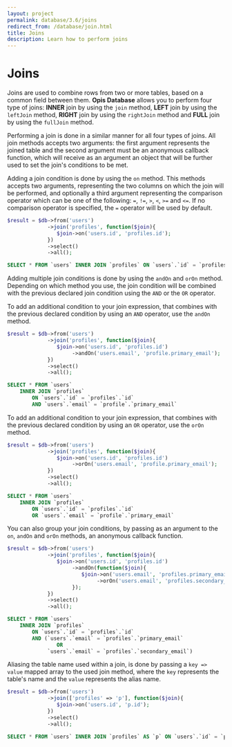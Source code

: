 ```yaml
---
layout: project
permalink: database/3.6/joins
redirect_from: /database/join.html
title: Joins
description: Learn how to perform joins
---
```

# Joins

Joins are used to combine rows from two or more tables, based on a common field between them.
**Opis Database** allows you to perform four type of joins: **INNER** join by using the `join` method,
**LEFT** join by using the `leftJoin` method, **RIGHT** join by using the `rightJoin` method 
and **FULL** join by using the `fullJoin` method.

Performing a join is done in a similar manner for all four types of joins. 
All join methods accepts two arguments: the first argument represents the joined table 
and the second argument must be an anonymous callback function, which will receive as an argument
an object that will be further used to set the join's conditions to be met.

Adding a join condition is done by using the `on` method. This methods accepts 
two arguments, representing the two columns on which the join will be performed, 
and optionally a third argument representing the comparison operator which 
can be one of the following: `=`, `!=`, `>`, `<`, `>=` and `<=`. 
If no comparison operator is specified, the `=` operator will be used by default.

```php
$result = $db->from('users')
             ->join('profiles', function($join){
                $join->on('users.id', 'profiles.id');
             })
             ->select()
             ->all();
```
```sql
SELECT * FROM `users` INNER JOIN `profiles` ON `users`.`id` = `profiles`.`id`
```

Adding multiple join conditions is done by using the `andOn` and `orOn` method. 
Depending on which method you use, the join condition will be combined with the 
previous declared join condition using the `AND` or the `OR` operator.

To add an additional condition to your join expression, that combines with 
the previous declared condition by using an `AND` operator, use the `andOn` method.

```php
$result = $db->from('users')
             ->join('profiles', function($join){
                $join->on('users.id', 'profiles.id')
                     ->andOn('users.email', 'profile.primary_email');
             })
             ->select()
             ->all();
```
```sql
SELECT * FROM `users`
    INNER JOIN `profiles`
        ON `users`.`id` = `profiles`.`id`
        AND `users`.`email` = `profile`.`primary_email`
```

To add an additional condition to your join expression, that combines with the previous 
declared condition by using an `OR` operator, use the `orOn` method.

```php
$result = $db->from('users')
             ->join('profiles', function($join){
                $join->on('users.id', 'profiles.id')
                     ->orOn('users.email', 'profile.primary_email');
             })
             ->select()
             ->all();
```
```sql
SELECT * FROM `users`
    INNER JOIN `profiles`
        ON `users`.`id` = `profiles`.`id`
        OR `users`.`email` = `profile`.`primary_email`
```

You can also group your join conditions, by passing as an argument to the 
`on`, `andOn` and `orOn` methods, an anonymous callback function.

```php
$result = $db->from('users')
             ->join('profiles', function($join){
                $join->on('users.id', 'profiles.id')
                     ->andOn(function($join){
                        $join->on('users.email', 'profiles.primary_email')
                             ->orOn('users.email', 'profiles.secondary_email');
                     });
             })
             ->select()
             ->all();
```
```sql
SELECT * FROM `users`
    INNER JOIN `profiles`
        ON `users`.`id` = `profiles`.`id`
        AND (`users`.`email` = `profiles`.`primary_email`
                OR
             `users`.`email` = `profiles`.`secondary_email`)
```

Aliasing the table name used within a join, is done by passing a `key => value` 
mapped array to the used join method, where the `key` represents the table's name 
and the `value` represents the alias name.

```php
$result = $db->from('users')
             ->join(['profiles' => 'p'], function($join){
                $join->on('users.id', 'p.id');
             })
             ->select()
             ->all();
```
```sql
SELECT * FROM `users` INNER JOIN `profiles` AS `p` ON `users`.`id` = `p`.`id`
```

